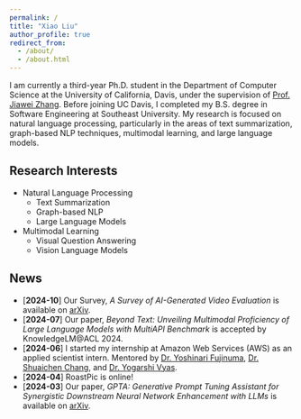 ```yaml
---
permalink: /
title: "Xiao Liu"
author_profile: true
redirect_from: 
  - /about/
  - /about.html
---
```


I am currently a third-year Ph.D. student in the Department of Computer Science at the University of California, Davis, under the supervision of [Prof. Jiawei Zhang](http://jiaweizhang.net). Before joining UC Davis, I completed my B.S. degree in Software Engineering at Southeast University.
My research is focused on natural language processing, particularly in the areas of text summarization, graph-based NLP techniques, multimodal learning, and large language models.


## Research Interests
* Natural Language Processing
  * Text Summarization
  * Graph-based NLP
  * Large Language Models
* Multimodal Learning
  * Visual Question Answering
  * Vision Language Models

## News
* [**2024-10**] Our Survey, _A Survey of AI-Generated Video Evaluation_ is available on [arXiv](https://arxiv.org/abs/2410.19884).
* [**2024-07**] Our paper, _Beyond Text: Unveiling Multimodal Proficiency of Large Language Models with MultiAPI Benchmark_ is accepted by KnowledgeLM@ACL 2024.
* [**2024-06**] I started my internship at Amazon Web Services (AWS) as an applied scientist intern. Mentored by [Dr. Yoshinari Fujinuma](https://akkikiki.github.io), [Dr. Shuaichen Chang](https://shuaichenchang.github.io), and [Dr. Yogarshi Vyas](https://www.linkedin.com/in/yogarshi-vyas-049955172/).
* [**2024-04**] RoastPic is online!
* [**2024-03**] Our paper, _GPTA: Generative Prompt Tuning Assistant for Synergistic Downstream Neural Network Enhancement with LLMs_ is available on [arXiv](https://arxiv.org/abs/2404.00189).



